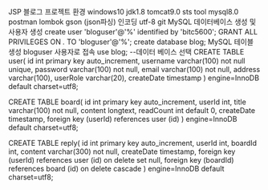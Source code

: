 JSP 블로그 프로젝트
환경
windows10
jdk1.8
tomcat9.0
sts tool
mysql8.0
postman
lombok
gson (json파싱)
인코딩 utf-8
git
MySQL 데이터베이스 생성 및 사용자 생성
create user 'bloguser'@'%' identified by 'bitc5600';
GRANT ALL PRIVILEGES ON *.* TO 'bloguser'@'%';
create database blog;
MySQL 테이블 생성
bloguser 사용자로 접속
use blog; --데이터 베이스 선택
CREATE TABLE user(
    id int primary key auto_increment,
    username varchar(100) not null unique,
    password varchar(100) not null,
    email varchar(100) not null,
    address varchar(100),
    userRole varchar(20),
    createDate timestamp
) engine=InnoDB default charset=utf8;

CREATE TABLE board(
    id int primary key auto_increment,
    userId int,
    title varchar(100) not null,
    content longtext,
    readCount int default 0,
    createDate timestamp,
    foreign key (userId) references user (id)
) engine=InnoDB default charset=utf8;

CREATE TABLE reply(
    id int primary key auto_increment,
    userId int,
    boardId int,
    content varchar(300) not null,
    createDate timestamp,
    foreign key (userId) references user (id) on delete set null,
    foreign key (boardId) references board (id) on delete cascade
) engine=InnoDB default charset=utf8;